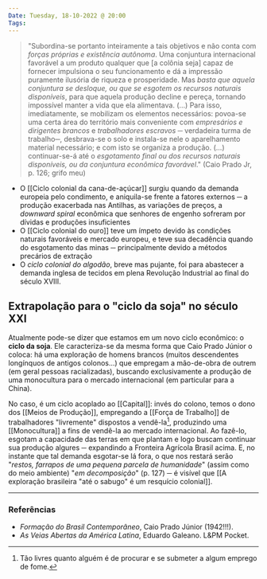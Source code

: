 ```yaml
---
Date: Tuesday, 18-10-2022 @ 20:00
Tags: 
---
```

> "Subordina-se portanto inteiramente a tais objetivos e não conta com *forças próprias e existência autônoma*.
> Uma conjuntura internacional favorável a um produto qualquer que [a colônia seja] capaz de fornecer impulsiona o seu funcionamento e dá a impressão puramente ilusória de riqueza e prosperidade. Mas *basta que aquela conjuntura se desloque, ou que se esgotem os recursos naturais disponíveis*, para que aquela produção decline e pereça, tornando impossível manter a vida que ela alimentava.
> (...) Para isso, imediatamente, se mobilizam os elementos necessários: povoa-se uma certa área do território mais conveniente com *empresários e dirigentes brancos* e *trabalhadores escravos* ─ verdadeira turma de trabalho─, desbrava-se o solo e instala-se nele o aparelhamento material necessário; e com isto se organiza a produção. (...) continuar-se-á até o *esgotamento final ou dos recursos naturais disponíveis, ou da conjuntura econômica favorável*." (Caio Prado Jr, p. 126; grifo meu)

- O [[Ciclo colonial da cana-de-açúcar]] surgiu quando da demanda europeia pelo condimento, e aniquila-se frente a fatores externos ─ a produção exacerbada nas Antilhas, as variações de preços, a *downward spiral* econômica que senhores de engenho sofreram por dívidas e produções insuficientes
- O [[Ciclo colonial do ouro]] teve um ímpeto devido às condições naturais favoráveis e mercado europeu, e teve sua decadência quando do esgotamento das minas ─ principalmente devido a métodos precários de extração
- O *ciclo colonial do algodão*, breve mas pujante, foi para abastecer a demanda inglesa de tecidos em plena Revolução Industrial ao final do século XVIII.

## Extrapolação para o "ciclo da soja" no século XXI
Atualmente pode-se dizer que estamos em um novo ciclo econômico: o **ciclo da soja**. Ele caracteriza-se da mesma forma que Caio Prado Júnior o coloca: há uma exploração de homens brancos (muitos descendentes longínquos de antigos colonos...) que empregam a mão-de-obra de outrem (em geral pessoas racializadas), buscando exclusivamente a produção de uma monocultura para o mercado internacional (em particular para a China). 

No caso, é um ciclo acoplado ao [[Capital]]: invés do colono, temos o dono dos [[Meios de Produção]], empregando a [[Força de Trabalho]] de trabalhadores "livremente" dispostos a vendê-la[^1], produzindo uma [[Monocultura]] a fins de vendê-la ao mercado internacional. Ao fazê-lo, esgotam a capacidade das terras em que plantam e logo buscam continuar sua produção algures ─ expandindo a Fronteira Agrícola Brasil acima. E, no instante que tal demanda esgotar-se lá fora, o que nos restará serão "*restos, farrapos de uma pequena parcela de humanidade*" (assim como do meio ambiente) "*em decomposição*"  (p. 127) ─ é visível que [[A exploração brasileira "até o sabugo" é um resquício colonial]].

---
### Referências
- *Formação do Brasil Contemporâneo*, Caio Prado Júnior (1942!!!).
- *As Veias Abertas da América Latina*, Eduardo Galeano. L&PM Pocket.

[^1]: Tão livres quanto alguém é de procurar e se submeter a algum emprego de fome.